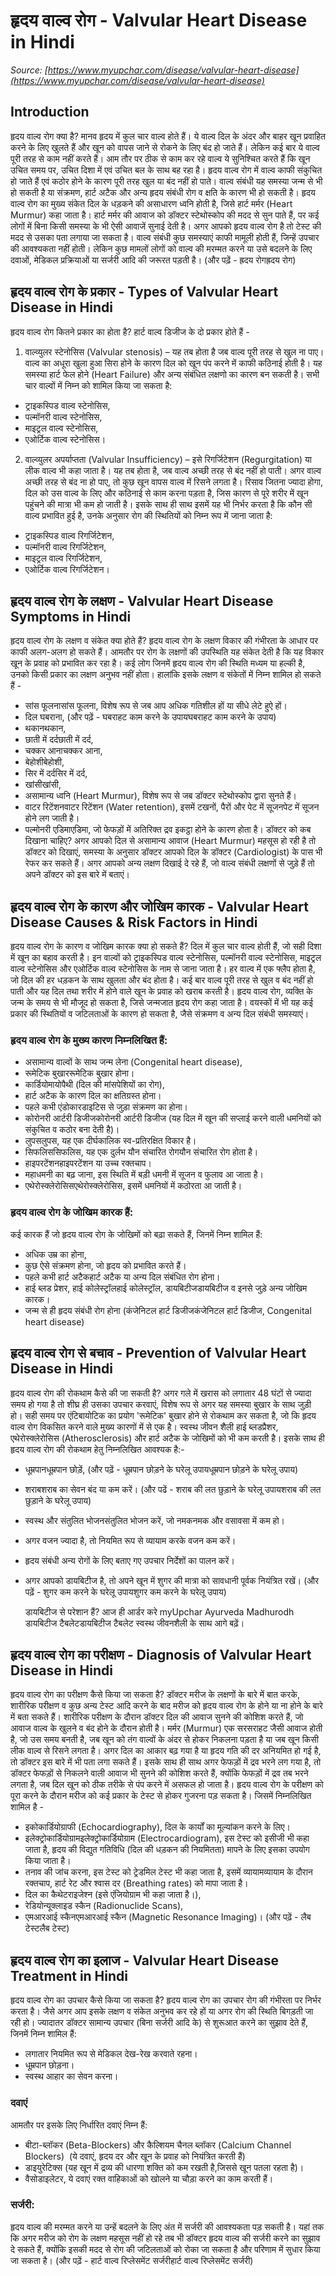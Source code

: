 # हृदय वाल्व रोग - Valvular Heart Disease in Hindi
_Source: [https://www.myupchar.com/disease/valvular-heart-disease](https://www.myupchar.com/disease/valvular-heart-disease)_

## Introduction
हृदय वाल्व रोग क्या है?
मानव हृदय में कुल चार वाल्व होते हैं। ये वाल्व दिल के अंदर और बाहर खून प्रवाहित करने के लिए खुलते हैं और खून को वापस जाने से रोकने के लिए बंद हो जाते हैं।
लेकिन कई बार ये वाल्व पूरी तरह से काम नहीं करते हैं। आम तौर पर ठीक से काम कर रहे वाल्व ये सुनिश्चित करते हैं कि खून उचित समय पर, उचित दिशा में एवं उचित बल के साथ बह रहा है। हृदय वाल्व रोग में वाल्व काफी संकुचित हो जाते हैं एवं कठोर होने के कारण पूरी तरह खुल या बंद नहीं हो पाते।
वाल्व संबंधी यह समस्या जन्म से भी हो सकती है या संक्रमण, हार्ट अटैक और अन्य हृदय संबंधी रोग व क्षति के कारण भी हो सकती है। हृदय वाल्व रोग का मुख्य संकेत दिल के धड़कने की असाधारण ध्वनि होती है, जिसे हार्ट मर्मर (Heart Murmur) कहा जाता है।
हार्ट मर्मर की आवाज को डॉक्टर स्टेथोस्कोप की मदद से सुन पाते हैं, पर कई लोगों में बिना किसी समस्या के भी ऐसी आवाजें सुनाई देती है। अगर आपको हृदय वाल्व रोग है तो टेस्ट की मदद से उसका पता लगाया जा सकता है।
वाल्व संबंधी कुछ समस्याएं काफी मामूली होती हैं, जिन्हें उपचार की आवश्यकता नहीं होती। लेकिन कुछ मामलों लोगों को वाल्व की मरम्मत करने या उसे बदलने के लिए दवाओं, मेडिकल प्रक्रियाओं या सर्जरी आदि की जरूरत पड़ती है।
(और पढ़ें - ह्रदय रोगह्रदय रोग)

## हृदय वाल्व रोग के प्रकार - Types of Valvular Heart Disease in Hindi
हृदय वाल्व रोग कितने प्रकार का होता है?
हार्ट वाल्व डिजीज के दो प्रकार होते हैं -
1. वाल्व्युलर स्टेनोसिस (Valvular stenosis) – यह तब होता है जब वाल्व पूरी तरह से खुल ना पाए। वाल्व का अधूरा खुला हुआ सिरा होने के कारण दिल को खून पंप करने में काफी कठिनाई होती है। यह समस्या हार्ट फेल होने (Heart Failure) और अन्य संबंधित लक्षणो का कारण बन सकती है। सभी चार वाल्वों में निम्न को शामिल किया जा सकता है:
- ट्राइकस्पिड वाल्व स्टेनोसिस,
- पल्मॉनरी वाल्व स्टेनोसिस,
- माइट्रल वाल्व स्टेनोसिस,
- एओर्टिक वाल्व स्टेनोसिस।
2. वाल्व्युलर अपर्याप्तता (Valvular Insufficiency) – इसे रिगर्जिटेशन (Regurgitation) या लीक वाल्व भी कहा जाता है। यह तब होता है, जब वाल्व अच्छी तरह से बंद नहीं हो पाती। अगर वाल्व अच्छी तरह से बंद ना हो पाए, तो कुछ खून वापस वाल्व में रिसने लगता है। रिसाव जितना ज्यादा होगा, दिल को उस वाल्व के लिए और कठिनाई से काम करना पड़ता है, जिस कारण से पूरे शरीर में खून पहुंचने की मात्रा भी कम हो जाती है। इसके साथ ही साथ इसमें यह भी निर्भर करता है कि कौन सी वाल्व प्रभावित हुई है, उनके अनुसार रोग की स्थितियों को निम्न रूप में जाना जाता है:
- ट्राइकस्पिड वाल्व रिगर्जिटेशन,
- पल्मॉनरी वाल्व रिगर्जिटेशन,
- माइट्रल वाल्व रिगर्जिटेशन,
- एओर्टिक वाल्व रिगर्जिटेशन।

## हृदय वाल्व रोग के लक्षण - Valvular Heart Disease Symptoms in Hindi
हृदय वाल्व रोग के लक्षण व संकेत क्या होते हैं?
हृदय वाल्व रोग के लक्षण विकार की गंभीरता के आधार पर काफी अलग-अलग हो सकते हैं। आमतौर पर रोग के लक्षणों की उपस्थिति यह संकेत देती है कि यह विकार खून के प्रवाह को प्रभावित कर रहा है। कई लोग जिनमें हृदय वाल्व रोग की स्थिति मध्यम या हल्की है, उनको किसी प्रकार का लक्षण अनुभव नहीं होता। हालांकि इसके लक्षण व संकेतों में निम्न शामिल हो सकते हैं -
- सांस फूलनासांस फूलना, विशेष रूप से जब आप अधिक गतिशील हों या सीधे लेटे हुऐ हों।
- दिल घबराना, (और पढ़ें - घबराहट काम करने के उपायघबराहट काम करने के उपाय)
- थकानथकान,
- छाती में दर्दछाती में दर्द,
- चक्कर आनाचक्कर आना,
- बेहोशीबेहोशी,
- सिर में दर्दसिर में दर्द,
- खांसीखांसी,
- असामान्य ध्वनि (Heart Murmur), विशेष रूप से जब डॉक्टर स्टेथोस्कोप द्वारा सुनते हैं।
- वाटर रिटेंशनवाटर रिटेंशन (Water retention), इसमें टखनों, पैरों और पेट में सूजनपेट में सूजन होने लग जाती है।
- पल्मोनरी एडिमाएडिमा, जो फेफड़ों में अतिरिक्त द्रव इकट्ठा होने के कारण होता है।
डॉक्टर को कब दिखाना चाहिए?
अगर आपको दिल से असामान्य आवाज (Heart Murmur) महसूस हो रही है तो डॉक्टर को दिखाएं, समस्या के अनुसार डॉक्टर आपको दिल के डॉक्टर (Cardiologist) के पास भी रेफर कर सकते हैं। अगर आपको अन्य लक्षण दिखाई दे रहे हैं, जो वाल्व संबंधी लक्षणों से जुड़े हैं तो अपने डॉक्टर को इस बारे में बताएं।

## हृदय वाल्व रोग के कारण और जोखिम कारक - Valvular Heart Disease Causes & Risk Factors in Hindi
हृदय वाल्व रोग के कारण व जोखिम कारक क्या हो सकते हैं?
दिल में कुल चार वाल्व होती हैं, जो सही दिशा में खून का बहाव करती है। इन वाल्वों को ट्राइकस्पिड वाल्व स्टेनोसिस, पल्मॉनरी वाल्व स्टेनोसिस, माइट्रल वाल्व स्टेनोसिस और एओर्टिक वाल्व स्टेनोसिस के नाम से जाना जाता है। हर वाल्व में एक फ्लैप होता है, जो दिल की हर धड़कन के साथ खुलता और बंद होता है। कई बार वाल्व पूरी तरह से खुल व बंद नहीं हो पाती और यह दिल तथा शरीर में होने वाले खून के प्रवाह को खराब करती है।
हृदय वाल्व रोग, व्यक्ति के जन्म के समय से भी मौजूद हो सकता है, जिसे जन्मजात हृदय रोग कहा जाता है। वयस्कों में भी यह कई प्रकार की स्थितियों व जटिलताओं के कारण हो सकता है, जैसे संक्रमण व अन्य दिल संबंधी समस्याएं।
### हृदय वाल्व रोग के मुख्य कारण निम्नलिखित हैं:
- असामान्य वाल्वों के साथ जन्म लेना (Congenital heart disease),
- रूमेटिक बुखाररूमेटिक बुखार होना।
- कार्डियोमायोपैथी (दिल की मांसपेशियों का रोग),
- हार्ट अटैक के कारण दिल का क्षतिग्रस्त होना।
- पहले कभी एंडोकारडाइटिस से जुड़ा संक्रमण का होना।
- कोरोनरी आर्टरी डिजीजकोरोनरी आर्टरी डिजीज (यह दिल में खून की सप्लाई करने वाली धमनियों को संकुचित व कठोर बना देती है)।
- लुपसलुपस, यह एक दीर्घकालिक स्व-प्रतिरक्षित विकार है।
- सिफलिससिफलिस, यह एक दुर्लभ यौन संचारित रोगयौन संचारित रोग होता है।
- हाइपरटेंशनहाइपरटेंशन या उच्च रक्तचाप।
- महाधमनी का बढ़ जाना, इस स्थिति में बड़ी धमनी में सूजन व फुलाव आ जाता है।
- एथेरोस्क्लेरोसिसएथेरोस्क्लेरोसिस, इसमें धमनियों में कठोरता आ जाती है।
### हृदय वाल्व रोग के जोखिम कारक हैं:
कई कारक हैं जो हृदय वाल्व रोग के जोखिमों को बढ़ा सकते हैं, जिनमें निम्न शामिल हैं:
- अधिक उम्र का होना,
- कुछ ऐसे संक्रमण होना, जो हृदय को प्रभावित करते हैं।
- पहले कभी हार्ट अटैकहार्ट अटैक या अन्य दिल संबंधित रोग होना।
- हाई ब्लड प्रेशर, हाई कोलेस्ट्रॉलहाई कोलेस्ट्रॉल, डायबिटीजडायबिटीज व इनसे जुड़े अन्य जोखिम कारक।
- जन्म से ही हृदय संबंधी रोग होना (कंजेनिटल हार्ट डिजीजकंजेनिटल हार्ट डिजीज, Congenital heart disease)

## हृदय वाल्व रोग से बचाव - Prevention of Valvular Heart Disease in Hindi
हृदय वाल्व रोग की रोकथाम कैसे की जा सकती है?
अगर गले में खरास को लगातार 48 घंटों से ज्यादा समय हो गया है तो शीघ्र ही उसका उपचार करवाएं, विशेष रूप से अगर यह समस्या बुखार के साथ जुड़ी हो। सही समय पर एंटिबायोटिक का प्रयोग 'रूमेटिक' बुखार होने से रोकथाम कर सकता है, जो कि हृदय वाल्व रोग विकसित करने वाले मुख्य कारणों में से एक है।
स्वस्थ जीवन शैली हाई ब्लडप्रैशर, एथेरोस्क्लेरोसिस (Atherosclerosis) और हार्ट अटैक के जोखिमों को भी कम करती है। इसके साथ ही हृदय वाल्व रोग की रोकथाम हेतु निम्नलिखित आवश्यक है:-
- धूम्रपानधूम्रपान छोड़ें, (और पढ़ें - धूम्रपान छोड़ने के घरेलू उपायधूम्रपान छोड़ने के घरेलू उपाय)
- शराबशराब का सेवन बंद या कम करें। (और पढें - शराब की लत छुड़ाने के घरेलू उपायशराब की लत छुड़ाने के घरेलू उपाय)
- स्वस्थ और संतुलित भोजनसंतुलित भोजन करें, जो नमकनमक और वसावसा में कम हो।
- अगर वजन ज्यादा है, तो नियमित रूप से व्यायाम करके वजन कम करें।
- हृदय संबंधी अन्य रोगों के लिए बताए गए उपचार निर्देशों का पालन करें।
- अगर आपको डायबिटीज है, तो अपने खून में शुगर की मात्रा को सावधानी पूर्वक नियंत्रित रखें। (और पढ़ें - शुगर कम करने के घरेलू उपायशुगर कम करने के घरेलू उपाय) 
	डायबिटीज से परेशान हैं? आज ही आर्डर करे myUpchar Ayurveda Madhurodh डायबिटीज टैबलेटडायबिटीज टैबलेट स्वस्थ जीवनशैली के साथ आगे बढ़ें।

## हृदय वाल्व रोग का परीक्षण - Diagnosis of Valvular Heart Disease in Hindi
हृदय वाल्व रोग का परीक्षण कैसे किया जा सकता है?
डॉक्टर मरीज के लक्षणों के बारे में बात करके, शारीरिक परीक्षण व कुछ अन्य टेस्ट आदि करने के बाद मरीज को हृदय वाल्व रोग के होने या ना होने के बारे में बता सकते हैं।
शारीरिक परीक्षण के दौरान डॉक्टर दिल की आवाज सुनने की कोशिश करते हैं, जो आवाज वाल्व के खुलने व बंद होने के दौरान होती है। मर्मर (Murmur) एक सरसराहट जैसी आवाज होती है, जो उस समय बनती है, जब खून को तंग वाल्वों के अंदर से होकर निकलना पड़ता है या जब खून किसी लीक वाल्व से रिसने लगता है। अगर दिल का आकार बढ़ गया है या हृदय गति की दर अनियमित हो गई है, तो डॉक्टर इस बारे में भी पता लगा सकते हैं।
इसके साथ ही साथ अगर फेफड़ों में द्रव भरने लग गया है, तो डॉक्टर फेफड़ों से निकलने वाली आवाज भी सुनने की कोशिश करते हैं, क्योंकि फेफड़ों में द्रव तब भरने लगता है, जब दिल खून को ठीक तरीके से पंप करने में असफल हो जाता है।
हृदय वाल्व रोग के परीक्षण को पूरा करने के दौरान मरीज को कई प्रकार के टेस्ट से होकर गुजरना पड़ सकता है। जिसमें निम्नलिखित शामिल है -
- इकोकार्डियोग्राफी (Echocardiography), दिल के कार्यों का मूल्यांकन करने के लिए।
- इलेक्ट्रोकार्डियोग्रामइलेक्ट्रोकार्डियोग्राम (Electrocardiogram), इस टेस्ट को इसीजी भी कहा जाता है, हृदय की विद्युत गतिविधि (दिल की धड़कन की नियमितता) मापने के लिए इसका उपयोग किया जाता है।
- तनाव की जांच करना, इस टेस्ट को ट्रेडमिल टेस्ट भी कहा जाता है, इसमें व्यायामव्यायाम के दौरान रक्तचाप, हार्ट रेट और श्वास दर (Breathing rates) को मापा जाता है।
- दिल का कैथेटराइजेश्न (इसे एंजियोग्राम भी कहा जाता है।),
- रेडियोन्यूक्लाइड स्कैन (Radionuclide Scans),
- एमआरआई स्कैनएमआरआई स्कैन (Magnetic Resonance Imaging)।
(और पढ़ें - लैब टेस्टलैब टेस्ट)

## हृदय वाल्व रोग का इलाज - Valvular Heart Disease Treatment in Hindi
हृदय वाल्व रोग का उपचार कैसे किया जा सकता है?
हृदय वाल्व रोग का उपचार रोग की गंभीरता पर निर्भर करता है। जैसे अगर आप इसके लक्षण व संकेत अनुभव कर रहे हों या अगर रोग की स्थिति बिगड़ती जा रही हो।
ज्यादातर डॉक्टर सामान्य उपचार (बिना सर्जरी आदि के) से शुरूआत करने का सुझाव देते हैं, जिनमें निम्न शामिल हैं:
- लगातार नियमित रूप से मेडिकल देख-रेख करवाते रहना।
- धूम्रपान छोड़ना।
- स्वस्थ आहार का सेवन करना।
### दवाएं
आमतौर पर इसके लिए निर्धारित दवाएं निम्न हैं:
- बीटा-ब्लॉकर (Beta-Blockers) और कैल्शियम चैनल ब्लॉकर (Calcium Channel Blockers)  (ये दवाएं, हृदय दर और खून के प्रवाह को नियंत्रित करती हैं)
- डाइयुरेटिक्स (यह खून में द्रव्य की धारणा शक्ति को कम रखती है,जिससे खून पतला रहता है)।
- वैसोडाइलेटर, ये दवाएं रक्त वाहिकाओं को खोलने या चौड़ा करने का काम करती हैं।
### सर्जरी:
हृदय वाल्व की मरम्मत करने या उन्हें बदलने के लिए अंत में सर्जरी की आवश्यकता पड़ सकती है। यहां तक कि अगर मरीज को रोग के लक्षण महसूस नहीं हो रहे तब भी डॉक्टर हृदय वाल्व की सर्जरी करने का सुझाव दे सकते हैं, क्योंकि इसकी मदद से रोग की जटिलताओं को रोका जा सकता है और परिणाम में सुधार किया जा सकता है।
(और पढ़ें - हार्ट वाल्व रिप्लेसमेंट सर्जरीहार्ट वाल्व रिप्लेसमेंट सर्जरी)

